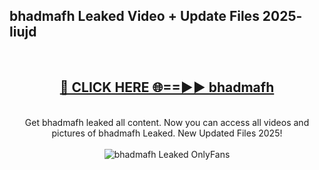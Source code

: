 <h2>bhadmafh Leaked Video + Update Files 2025- liujd</h2>
<br>
<div align="center">
<h2><a href="https://libra.edu.pl?bhadmafh" rel="nofollow">🔴 CLICK HERE 🌐==►► bhadmafh</a></h2>
<br>
Get bhadmafh leaked all content. Now you can access all videos and pictures of bhadmafh Leaked. New Updated Files 2025!
<br>
<br>
<a href="https://libra.edu.pl?bhadmafh" rel="nofollow" data-target="animated-image.originalLink"><img src="https://i.ibb.co.com/WyWwxjT/player-gif2.gif" alt="bhadmafh Leaked OnlyFans" style="max-width: 100%; display: inline-block;" data-target="animated-image.originalImage"></a>
</div>
<br>